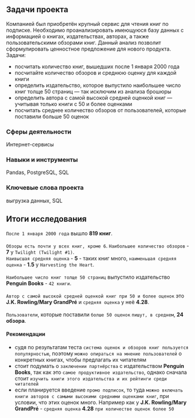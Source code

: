 ## Задачи проекта
Компанией был приобретён крупный сервис для чтения книг по подписке. Необходимо проанализировать имеющуюся базу данных с информацией о книгах, издательствах, авторах, а также пользовательскими обзорами книг. Данный анализ позволит сформулировать ценностное предложение для нового продукта. Задачи:
 - посчитать количество книг, вышедших после 1 января 2000 года
 - посчитайте количество обзоров и среднюю оценку для каждой книги
 - определить издательство, которое выпустило наибольшее число книг толще 50 страниц — так исключим из анализа брошюры
 - определить автора с самой высокой средней оценкой книг — учитывая только книги с 50 и более оценками
 - посчитать среднее количество обзоров от пользователей, которые поставили больше 50 оценок

### Сферы деятельности
Интернет-сервисы

### Навыки и инструменты
Pandas, PostgreSQL, SQL

### Ключевые слова проекта
выгрузка данных, SQL

## Итоги исследования
`После 1 января 2000 года` вышло **819 книг**.\
\
`Обзоры есть почти у всех книг, кроме 6`. `Наибольшее количество обзоров` - **7** у `Twilight (Twilight #1)`.\
`Наивысшая средняя оценка` - **5** - таких книг много, `наименьшая средняя оценка` - **1.5** у `Harvesting the Heart`.\
\
`Наибольшее число книг толще 50 страниц` выпустило издательство **Penguin Books** - `42 книги`.\
\
`Автор с самой высокой средней оценкой книг при 50 и более оценок` это **J.K. Rowling/Mary GrandPré** и `средняя оценка` у неё **4.28**.\
\
`Пользователи`, которые поставили `болше 50 оценок` `пишут, в среднем`, **24 обзора**.

#### Рекомендации
- судя по результатам теста `система оценок и обзоров книг пользуется популярностью`, поэтому `можно опираться на мнение пользователей` о конкретных книгах, чтобы предлагать их читателям
- стоит подумать о `заключении партнёрства` с издательством **Penguin Books**, так как это `самое продуктивное издательство`, однако сначала стоит `изучить книги этого издательства и их рейтинги среди читателей`
- если планируется введение `промо подписок`, то туда `можно включать книги авторов с самыми высокими средними оценками книг`, при условии, что этих оценок много. Например как у **J.K. Rowling/Mary GrandPré** - `средняя оценка` **4.28** `при количестве оценок более 50`

